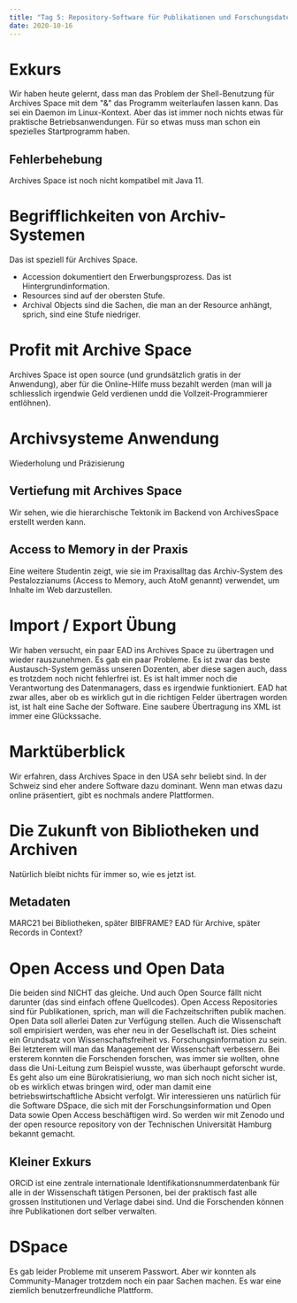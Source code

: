 ```yaml
---
title: "Tag 5: Repository-Software für Publikationen und Forschungsdaten"
date: 2020-10-16
---
```


# Exkurs
Wir haben heute gelernt, dass man das Problem der Shell-Benutzung für Archives Space mit dem "&" das Programm weiterlaufen lassen kann. Das sei ein Daemon im Linux-Kontext. Aber das ist immer noch nichts etwas für praktische Betriebsanwendungen. Für so etwas muss man schon ein spezielles Startprogramm haben. 

## Fehlerbehebung
Archives Space ist noch nicht kompatibel mit Java 11. 

# Begrifflichkeiten von Archiv-Systemen 
Das ist speziell für Archives Space. 
+ Accession dokumentiert den Erwerbungsprozess. Das ist Hintergrundinformation. 
+ Resources sind auf der obersten Stufe. 
+ Archival Objects sind die Sachen, die man an der Resource anhängt, sprich, sind eine Stufe niedriger. 

# Profit mit Archive Space 
Archives Space ist open source (und grundsätzlich gratis in der Anwendung), aber für die Online-Hilfe muss bezahlt werden (man will ja schliesslich irgendwie Geld verdienen undd die Vollzeit-Programmierer entlöhnen). 

# Archivsysteme Anwendung
Wiederholung und Präzisierung
## Vertiefung mit Archives Space
Wir sehen, wie die hierarchische Tektonik im Backend von ArchivesSpace erstellt werden kann. 
## Access to Memory in der Praxis
Eine weitere Studentin zeigt, wie sie im Praxisalltag das Archiv-System des Pestalozzianums (Access to Memory, auch AtoM genannt) verwendet, um Inhalte im Web darzustellen. 

# Import / Export Übung
Wir haben versucht, ein paar EAD ins Archives Space zu übertragen und wieder rauszunehmen. Es gab ein paar Probleme. Es ist zwar das beste Austausch-System gemäss unseren Dozenten, aber diese sagen auch, dass es trotzdem noch nicht fehlerfrei ist. Es ist halt immer noch die Verantwortung des Datenmanagers, dass es irgendwie funktioniert. 
EAD hat zwar alles, aber ob es wirklich gut in die richtigen Felder übertragen worden ist, ist halt eine Sache der Software. Eine saubere Übertragung ins XML ist immer eine Glückssache. 

# Marktüberblick
Wir erfahren, dass Archives Space in den USA sehr beliebt sind. In der Schweiz sind eher andere Software dazu dominant. Wenn man etwas dazu online präsentiert, gibt es nochmals andere Plattformen. 

# Die Zukunft von Bibliotheken und Archiven
Natürlich bleibt nichts für immer so, wie es jetzt ist. 

## Metadaten
MARC21 bei Bibliotheken, später BIBFRAME? EAD für Archive, später Records in Context? 

# Open Access und Open Data
Die beiden sind NICHT das gleiche. Und auch Open Source fällt nicht darunter (das sind einfach offene Quellcodes). 
Open Access Repositories sind für Publikationen, sprich, man will die Fachzeitschriften publik machen. Open Data soll allerlei Daten zur Verfügung stellen. 
Auch die Wissenschaft soll empirisiert werden, was eher neu in der Gesellschaft ist. Dies scheint ein Grundsatz von Wissenschaftsfreiheit vs. Forschungsinformation zu sein. Bei letzterem will man das Management der Wissenschaft verbessern. Bei ersterem konnten die Forschenden forschen, was immer sie wollten, ohne dass die Uni-Leitung zum Beispiel wusste, was überhaupt geforscht wurde. Es geht also um eine Bürokratisieriung, wo man sich noch nicht sicher ist, ob es wirklich etwas bringen wird, oder man damit eine betriebswirtschaftliche Absicht verfolgt. 
Wir interessieren uns natürlich für die Software DSpace, die sich mit der Forschungsinformation und Open Data sowie Open Access beschäftigen wird. 
So werden wir mit Zenodo und der open resource repository von der Technischen Universität Hamburg bekannt gemacht. 
## Kleiner Exkurs
ORCiD ist eine zentrale internationale Identifikationsnummerdatenbank für alle in der Wissenschaft tätigen Personen, bei der praktisch fast alle grossen Institutionen und Verlage dabei sind. Und die Forschenden können ihre Publikationen dort selber verwalten. 

# DSpace
Es gab leider Probleme mit unserem Passwort. Aber wir konnten als Community-Manager trotzdem noch ein paar Sachen machen. Es war eine ziemlich benutzerfreundliche Plattform. 
